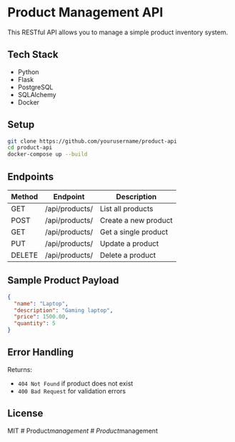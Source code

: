 # Product Management API

This RESTful API allows you to manage a simple product inventory system.

## Tech Stack
- Python
- Flask
- PostgreSQL
- SQLAlchemy
- Docker

## Setup

```bash
git clone https://github.com/yourusername/product-api
cd product-api
docker-compose up --build
```

## Endpoints

| Method | Endpoint                | Description          |
|--------|-------------------------|----------------------|
| GET    | /api/products/          | List all products    |
| POST   | /api/products/          | Create a new product |
| GET    | /api/products/<id>      | Get a single product |
| PUT    | /api/products/<id>      | Update a product     |
| DELETE | /api/products/<id>      | Delete a product     |

## Sample Product Payload

```json
{
  "name": "Laptop",
  "description": "Gaming laptop",
  "price": 1500.00,
  "quantity": 5
}
```

## Error Handling

Returns:
- `404 Not Found` if product does not exist
- `400 Bad Request` for validation errors

## License

MIT
#   P r o d u c t _ m a n a g e m e n t  
 #   P r o d u c t _ m a n a g e m e n t  
 